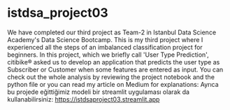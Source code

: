 # istdsa_project03
We have completed our third project as Team-2 in Istanbul Data Science Academy's Data Science Bootcamp. This is my third project where I experienced all the steps of an imbalanced classification project for beginners.
In this project, which we briefly call 'User Type Prediction', citibike® asked us to develop an application that predicts the user type as Subscriber or Customer when some features are entered as input.
You can check out the whole analysis by reviewing the project notebook and the python file or you can read my article on Medium for explanations:
Ayrıca bu projede eğittiğimiz modeli bir streamlit uygulaması olarak da kullanabilirsiniz: https://istdsaproject03.streamlit.app
